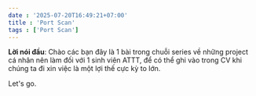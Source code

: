 ```yaml
---
date : '2025-07-20T16:49:21+07:00'
title : 'Port Scan'
tags : ['Port Scan']
---
```

**Lời nói đầu**: Chào các bạn đây là 1 bài trong chuỗi series về những project cá nhân nên làm đối với 1 sinh viên ATTT, để có thể ghi vào trong CV khi chúng ta đi xin việc là một lợi thế cực kỳ to lớn.

Let's go.  
